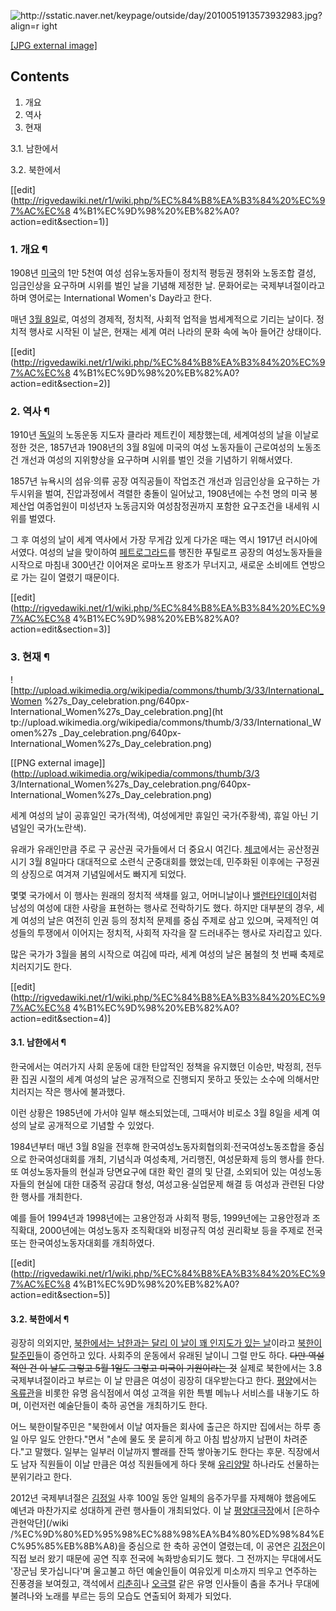 ![http://sstatic.naver.net/keypage/outside/day/2010051913573932983.jpg?align=r
ight](http://sstatic.naver.net/keypage/outside/day/2010051913573932983.jpg)

[[JPG external
image]](http://sstatic.naver.net/keypage/outside/day/2010051913573932983.jpg)

  

## Contents

    

1. 개요 
2. 역사 
3. 현재 
    

3.1. 남한에서

3.2. 북한에서

[[edit](http://rigvedawiki.net/r1/wiki.php/%EC%84%B8%EA%B3%84%20%EC%97%AC%EC%8
4%B1%EC%9D%98%20%EB%82%A0?action=edit&section=1)]

### 1. 개요 ¶

1908년 [미국](%EB%AF%B8%EA%B5%AD.md)의 1만 5천여 여성 섬유노동자들이 정치적 평등권 쟁취와 노동조합 결성,
임금인상을 요구하며 시위를 벌인 날을 기념해 제정한 날. 문화어로는 국제부녀절이라고 하며 영어로는 International Women's
Day라고 한다.

  

매년 [3월 8일](3%EC%9B%94%208%EC%9D%BC.md)로, 여성의 경제적, 정치적, 사회적 업적을 범세계적으로 기리는
날이다. 정치적 행사로 시작된 이 날은, 현재는 세계 여러 나라의 문화 속에 녹아 들어간 상태이다.

  

[[edit](http://rigvedawiki.net/r1/wiki.php/%EC%84%B8%EA%B3%84%20%EC%97%AC%EC%8
4%B1%EC%9D%98%20%EB%82%A0?action=edit&section=2)]

### 2. 역사 ¶

1910년 [독일](%EB%8F%85%EC%9D%BC.md)의 노동운동 지도자 클라라 제트킨이 제창했는데, 세계여성의 날을 이날로 정한
것은, 1857년과 1908년의 3월 8일에 미국의 여성 노동자들이 근로여성의 노동조건 개선과 여성의 지위향상을 요구하며 시위를 벌인 것을
기념하기 위해서였다.

  

1857년 뉴욕시의 섬유·의류 공장 여직공들이 작업조건 개선과 임금인상을 요구하는 가두시위을 벌여, 진압과정에서 격렬한 충돌이 일어났고,
1908년에는 수천 명의 미국 봉제산업 여종업원이 미성년자 노동금지와 여성참정권까지 포함한 요구조건을 내세워 시위를 벌였다.

  

그 후 여성의 날이 세계 역사에서 가장 무게감 있게 다가온 때는 역시 1917년 러시아에서였다. 여성의 날을 맞이하여
[페트로그라드](%ED%8E%98%ED%8A%B8%EB%A1%9C%EA%B7%B8%EB%9D%BC%EB%93%9C.md)를 행진한
푸틸로프 공장의 여성노동자들을 시작으로 마침내 300년간 이어져온 로마노프 왕조가 무너지고, 새로운 소비에트 연방으로 가는 길이 열렸기
때문이다.

  

[[edit](http://rigvedawiki.net/r1/wiki.php/%EC%84%B8%EA%B3%84%20%EC%97%AC%EC%8
4%B1%EC%9D%98%20%EB%82%A0?action=edit&section=3)]

### 3. 현재 ¶

![http://upload.wikimedia.org/wikipedia/commons/thumb/3/33/International_Women
%27s_Day_celebration.png/640px-International_Women%27s_Day_celebration.png](ht
tp://upload.wikimedia.org/wikipedia/commons/thumb/3/33/International_Women%27s
_Day_celebration.png/640px-International_Women%27s_Day_celebration.png)

[[PNG external image]](http://upload.wikimedia.org/wikipedia/commons/thumb/3/3
3/International_Women%27s_Day_celebration.png/640px-
International_Women%27s_Day_celebration.png)

  
세계 여성의 날이 공휴일인 국가(적색), 여성에게만 휴일인 국가(주황색), 휴일 아닌 기념일인 국가(노란색).

  

유래가 유래인만큼 주로 구 공산권 국가들에서 더 중요시 여긴다. [체코](%EC%B2%B4%EC%BD%94.md)에서는 공산정권 시기
3월 8일마다 대대적으로 소련식 군중대회를 했었는데, 민주화된 이후에는 구정권의 상징으로 여겨져 기념일에서도 빠지게 되었다.

  

몇몇 국가에서 이 행사는 원래의 정치적 색채를 잃고, 어머니날이나 [밸런타인데이](%EB%B0%B8%EB%9F%B0%ED%83%80%EC%9D%B8%20%EB%8D%B0%EC%9D%B4.md)처럼 남성의 여성에
대한 사랑을 표현하는 행사로 전락하기도 했다. 하지만 대부분의 경우, 세계 여성의 날은 여전히 인권 등의 정치적 문제를 중심 주제로 삼고
있으며, 국제적인 여성들의 투쟁에서 이어지는 정치적, 사회적 자각을 잘 드러내주는 행사로 자리잡고 있다.

  

많은 국가가 3월을 봄의 시작으로 여김에 따라, 세계 여성의 날은 봄철의 첫 번째 축제로 치러지기도 한다.

  

[[edit](http://rigvedawiki.net/r1/wiki.php/%EC%84%B8%EA%B3%84%20%EC%97%AC%EC%8
4%B1%EC%9D%98%20%EB%82%A0?action=edit&section=4)]

#### 3.1. 남한에서 ¶

한국에서는 여러가지 사회 운동에 대한 탄압적인 정책을 유지했던 이승만, 박정희, 전두환 집권 시절의 세계 여성의 날은 공개적으로 진행되지
못하고 뜻있는 소수에 의해서만 치러지는 작은 행사에 불과했다.

  

이런 상황은 1985년에 가서야 일부 해소되었는데, 그때서야 비로소 3월 8일을 세계 여성의 날로 공개적으로 기념할 수 있었다.

  

1984년부터 매년 3월 8일을 전후해 한국여성노동자회협의회·전국여성노동조합을 중심으로 한국여성대회를 개최, 기념식과 여성축제, 거리행진,
여성문화제 등의 행사를 한다. 또 여성노동자들의 현실과 당면요구에 대한 확인 결의 및 단결, 소외되어 있는 여성노동자들의 현실에 대한 대중적
공감대 형성, 여성고용·실업문제 해결 등 여성과 관련된 다양한 행사를 개최한다.

  

예를 들어 1994년과 1998년에는 고용안정과 사회적 평등, 1999년에는 고용안정과 조직확대, 2000년에는 여성노동자 조직확대와
비정규직 여성 권리확보 등을 주제로 전국 또는 한국여성노동자대회를 개최하였다.

  
  

[[edit](http://rigvedawiki.net/r1/wiki.php/%EC%84%B8%EA%B3%84%20%EC%97%AC%EC%8
4%B1%EC%9D%98%20%EB%82%A0?action=edit&section=5)]

#### 3.2. 북한에서 ¶

굉장히 의외지만, [북한에서는 남한과는 달리 이 날이 꽤 인지도가 있는
날](http://www.seoul.co.kr/news/newsView.php?id=20120309500001&ref=nc)이라고
[북한이탈주민](%EB%B6%81%ED%95%9C%EC%9D%B4%ED%83%88%EC%A3%BC%EB%AF%BC.md)들이 증언하고
있다. 사회주의 운동에서 유래된 날이니 그럴 만도 하다. <del>다만 역설적인 건 이 날도 그렇고 5월 1일도 그렇고 미국이 기원이라는
것</del> 실제로 북한에서는 3.8 국제부녀절이라고 부르는 이 날 만큼은 여성이 굉장히 대우받는다고 한다.
[평양](%ED%8F%89%EC%96%91%EC%A7%81%ED%95%A0%EC%8B%9C.md)에서는
[옥류관](%EC%98%A5%EB%A5%98%EA%B4%80.md)을 비롯한 유명 음식점에서 여성 고객을 위한 특별 메뉴나 서비스를
내놓기도 하며, 이런저런 예술단들이 축하 공연을 개최하기도 한다.

  

어느 북한이탈주민은 "북한에서 이날 여자들은 회사에 출근은 하지만 집에서는 하루 종일 아무 일도 안한다."면서 "손에 물도 못 묻히게 하고
아침 밥상까지 남편이 차려준다."고 말했다. 일부는 일부러 이날까지 빨래를 잔뜩 쌓아놓기도 한다는 후문. 직장에서도 남자 직원들이 이날
만큼은 여성 직원들에게 하다 못해 [유리양말](%EC%8A%A4%ED%83%80%ED%82%B9.md) 하나라도 선물하는 분위기라고
한다.

  

2012년 국제부녀절은 [김정일](%EA%B9%80%EC%A0%95%EC%9D%BC.md) 사후 100일 동안 일체의 음주가무를
자제해야 했음에도 예년과 마찬가지로 성대하게 관련 행사들이 개최되었다. 이 날
[평양대극장](%ED%8F%89%EC%96%91%EB%8C%80%EA%B7%B9%EC%9E%A5.md)에서 [은하수관현악단](/wiki
/%EC%9D%80%ED%95%98%EC%88%98%EA%B4%80%ED%98%84%EC%95%85%EB%8B%A8)을 중심으로 한 축하
공연이 열렸는데, 이 공연은 [김정은](%EA%B9%80%EC%A0%95%EC%9D%80.md)이 직접 보러 왔기 때문에 공연 직후
전국에 녹화방송되기도 했다. 그 전까지는 무대에서도 '장군님 못가십니다'며 울고불고 하던 예술인들이 여유있게 미소까지 띄우고 연주하는
진풍경을 보여줬고, 객석에서 [리춘히](%EB%A6%AC%EC%B6%98%ED%9E%88.md)나
[오극렬](%EC%98%A4%EA%B7%B9%EB%A0%AC.md) 같은 유명 인사들이 춤을 추거나 무대에 불려나와 노래를 부르는 등의
모습도 연출되어 화제가 되었다.

